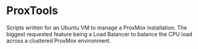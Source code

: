 # ProxTools
Scripts written for an Ubuntu VM to manage a ProxMox installation. The biggest requested feature being a Load Balancer to balance the CPU load across a clustered ProxMox environment.
